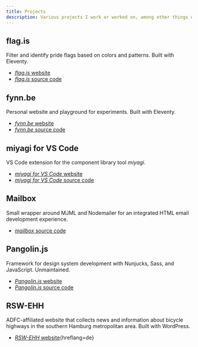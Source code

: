 ```yaml
---
title: Projects
description: Various projects I work or worked on, among other things open source projects.
---
```


## flag.is

Filter and identify pride flags based on colors and patterns. Built with Eleventy.

- [_flag.is_ website](https://flag.is/)
- [_flag.is_ source code](https://github.com/mvsde/flag.is)

## fynn.be

Personal website and playground for experiments. Built with Eleventy.

- [_fynn.be_ website](https://fynn.be/)
- [_fynn.be_ source code](https://github.com/mvsde/website)

## miyagi for VS Code

VS Code extension for the component library tool _miyagi_.

- [_miyagi for VS Code_ website](https://marketplace.visualstudio.com/items?itemName=fynn.miyagi)
- [_miyagi for VS Code_ source code](https://github.com/miyagi-dev/vscode-miyagi)

## Mailbox

Small wrapper around MJML and Nodemailer for an integrated HTML email development experience.

- [_mailbox_ source code](https://github.com/mvsde/mailbox)

## Pangolin.js

Framework for design system development with Nunjucks, Sass, and JavaScript. Unmaintained.

- [_Pangolin.js_ website](https://pangolinjs.org/)
- [_Pangolin.js_ source code](https://github.com/pangolinjs/)

## RSW-EHH

ADFC-affiliated website that collects news and information about bicycle highways in the southern Hamburg metropolitan area. Built with WordPress.

- [_RSW-EHH_ website](https://rsw-ehh.de/){hreflang=de}
